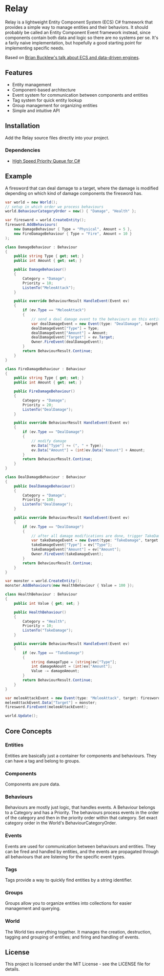 # Relay

Relay is a lightweight Entity Component System (ECS) C# framework that provides a simple way to manage entities and their behaviors. It should probably be called an Entity Component Event framework instead, since components contain both data and logic so there are no systems per se. It's a farily naive implementation, but hopefully a good starting point for implementing specific needs.

Based on [Brian Bucklew's talk about ECS and data-driven engines](https://www.youtube.com/watch?v=U03XXzcThGU).

## Features

- Entity management
- Component-based architecture
- Event system for communication between components and entities
- Tag system for quick entity lookup
- Group management for organizing entities
- Simple and intuitive API

## Installation

Add the Relay source files directly into your project.

### Dependencies

- [High Speed Priority Queue for C#](https://github.com/BlueRaja/High-Speed-Priority-Queue-for-C-Sharp)

## Example

A firesword that can deal damage to a target, where the damage is modified depending on which kind of damage components the firesword has.

```csharp
var world = new World();
// setup in which order we process behaviours
world.BehaviourCategoryOrder = new() { "Damage", "Health" };

var firesword = world.CreateEntity();
firesword.AddBehaviours(
    new DamageBehaviour { Type = "Physical", Amount = 5 },
    new FireDamageBehaviour { Type = "Fire", Amount = 10 }
);

class DamageBehaviour : Behaviour
{
    public string Type { get; set; }
    public int Amount { get; set; }

    public DamageBehaviour()
    {
        Category = "Damage";
        Priority = 10;
        ListenTo("MeleeAttack");
    }

    public override BehaviourResult HandleEvent(Event ev)
    {
        if (ev.Type == "MeleeAttack")
        {
            // send a deal damage event to the behaviours on this entity
            var dealDamageEvent = new Event(type: "DealDamage", target: Owner);
            dealDamageEvent["Type"] = Type;
            dealDamageEvent["Amount"] = Amount;
            dealDamageEvent["Target"] = ev.Target;
            Owner.FireEvent(dealDamageEvent);
        }
        return BehaviourResult.Continue;
    }
}

class FireDamageBehaviour : Behaviour
{
    public string Type { get; set; }
    public int Amount { get; set; }

    public FireDamageBehaviour()
    {
        Category = "Damage";
        Priority = 20;
        ListenTo("DealDamage");
    }

    public override BehaviourResult HandleEvent(Event ev)
    {
        if (ev.Type == "DealDamage")
        {
            // modify damage
            ev.Data["Type"] += (", " + Type);
            ev.Data["Amount"] = (int)ev.Data["Amount"] + Amount;
        }
        return BehaviourResult.Continue;
    }
}

class DealDamageBehaviour : Behaviour
{
    public DealDamageBehaviour()
    {
        Category = "Damage";
        Priority = 100;
        ListenTo("DealDamage");
    }

    public override BehaviourResult HandleEvent(Event ev)
    {
        if (ev.Type == "DealDamage")
        {
            // after all damage modifications are done, trigger TakeDamage event
            var takeDamageEvent = new Event(type: "TakeDamage", target: (Entity)ev["Target"]);
            takeDamageEvent["Type"] = ev["Type"];
            takeDamageEvent["Amount"] = ev["Amount"];
            Owner.FireEvent(takeDamageEvent);
        }
        return BehaviourResult.Continue;
    }
}

var monster = world.CreateEntity();
monster.AddBehaviours(new HealthBehaviour { Value = 100 });

class HealthBehaviour : Behaviour
{
    public int Value { get; set; }

    public HealthBehaviour()
    {
        Category = "Health";
        Priority = 10;
        ListenTo("TakeDamage");
    }

    public override BehaviourResult HandleEvent(Event ev)
    {
        if (ev.Type == "TakeDamage")
        {
            string damageType = (string)ev["Type"];
            int damageAmount = (int)ev["Amount"];
            Value -= damageAmount;
        }
        return BehaviourResult.Continue;
    }
}

var meleeAttackEvent = new Event(type: "MeleeAttack", target: firesword);
meleeAttackEvent.Data["Target"] = monster;
firesword.FireEvent(meleeAttackEvent);

world.Update();
```

## Core Concepts

### Entities

Entities are basically just a container for components and behaviours. They can have a tag and belong to groups.

### Components

Components are pure data.

### Behaviours

Behaviours are mostly just logic, that handles events. A Behaviour belongs to a Category and has a Priority. The behaviours process events in the order of the category and then in the priority order within that category. Set exact category order in the World's BehaviourCategoryOrder.

### Events

Events are used for communication between behaviours and entities. They can be fired and handled by entities, and the events are propagated through all behaviours that are listening for the specific event types.

### Tags

Tags provide a way to quickly find entities by a string identifier.

### Groups

Groups allow you to organize entities into collections for easier management and querying.

### World

The World ties everything together. It manages the creation, destruction, tagging and grouping of entities; and firing and handling of events.

## License

This project is licensed under the MIT License - see the LICENSE file for details.
